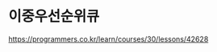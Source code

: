 이중우선순위큐
====================================

https://programmers.co.kr/learn/courses/30/lessons/42628